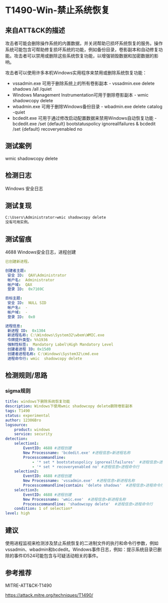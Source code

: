 # T1490-Win-禁止系统恢复

## 来自ATT&CK的描述

攻击者可能会删除操作系统的内置数据，并关闭帮助已损坏系统恢复的服务。操作系统可能包含可帮助修复损坏系统的功能，例如备份目录，卷影副本和自动修复功能。攻击者可以禁用或删除这些系统恢复功能，以增强销毁数据和加密数据的影响。

攻击者可以使用许多本机Windows实用程序来禁用或删除系统恢复功能：

- vssadmin.exe 可用于删除系统上的所有卷影副本 - vssadmin.exe delete shadows /all /quiet
- Windows Management Instrumentation可用于删除卷影副本 - wmic shadowcopy delete
- wbadmin.exe 可用于删除Windows备份目录 - wbadmin.exe delete catalog -quiet
- bcdedit.exe 可用于通过修改启动配置数据来禁用Windows自动恢复功能 - bcdedit.exe /set {default} bootstatuspolicy ignoreallfailures & bcdedit /set {default} recoveryenabled no

## 测试案例

wmic shadowcopy delete

## 检测日志

Windows 安全日志

## 测试复现

```bash
C:\Users\Administrator>wmic shadowcopy delete
没有可用实例。
```

## 测试留痕

4688 Windows安全日志，进程创建

```yml
已创建新进程。

创建者主题:
 安全 ID:  QAX\Administrator
 帐户名:  Administrator
 帐户域:  QAX
 登录 ID:  0x7169C

目标主题:
 安全 ID:  NULL SID
 帐户名:  -
 帐户域:  -
 登录 ID:  0x0

进程信息:
 新进程 ID:  0x1304
 新进程名称: C:\Windows\System32\wbem\WMIC.exe
 令牌提升类型: %%1936
 强制性标签:  Mandatory Label\High Mandatory Level
 创建者进程 ID: 0x15d0
 创建者进程名称: C:\Windows\System32\cmd.exe
 进程命令行: wmic  shadowcopy delete
```

## 检测规则/思路

### sigma规则

```yml
title: windows下删除系统恢复功能
description: Windows下使用wmic shadowcopy delete删除卷影副本
tags: T1490
status: experimental
author: 12306Bro
logsource:
    product: windows
    service: security
detection:
    selection1:
        EventID: 4688 #进程创建
        New Processname: 'bcdedit.exe' #进程信息>新进程名称
        Processcommandline: 
            - '* set * bootstatuspolicy ignoreallfailures'  #进程信息>进程命令行
            - '* set * recoveryenabled no' #进程信息>进程命令行
    selection2:
        EventID: 4688 #进程创建
        New Processname: 'vssadmin.exe'  #进程信息>新进程名称
        Processcommandline|contain: 'delete shadows'  #进程信息>进程命令行
    selection3:
        EventID: 4688 #进程创建
        New Processname: 'wmic.exe'  #进程信息>新进程名称
        Processcommandline: 'shadowcopy delete'  #进程信息>进程命令行 
    condition: 1 of selection*
level: high
```

## 建议

使用进程监视来检测涉及禁止系统恢复的二进制文件的执行和命令行参数，例如vssadmin、wbadmin和bcdedit。Windows事件日志，例如：提示系统目录已删除的事件ID524可能包含与可疑活动相关的事件。

## 参考推荐

MITRE-ATT&CK-T1490

<https://attack.mitre.org/techniques/T1490/>
